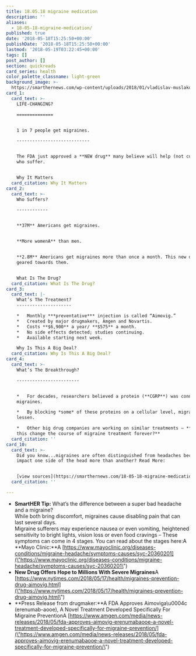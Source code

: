 ```yaml
---
title: 18.05.18 migraine medication
description: ''
aliases:
  - 18-05-18-migraine-medication/
published: true
date: '2018-05-18T15:25:50+00:00'
publishDate: '2018-05-18T15:25:50+00:00'
lastmod: '2018-05-19T03:22:45+00:00'
tags: []
post_author: []
section: quickreads
card_series: health
color_palette_classname: light-green
background_image: >-
  https://smarthernews.com/wp-content/uploads/2018/01/vladislav-muslakov-261627-360x360.jpg
card_1:
  card_text: >-
    LIFE-CHANGING?

    ==============


    1 in 7 people get migraines.

    ----------------------------


    The FDA just approved a **NEW drug** many believe will help (not cure) those
    who suffer.


    Why It Matters
  card_citation: Why It Matters
card_2:
  card_text: >-
    Who Suffers?

    ------------


    **37M** Americans get migraines.


    **More womenA** than men.


    **2.8M** Americans get migraines more than once a month. This new drug is
    geared towards them.


    What Is The Drug?
  card_citation: What Is The Drug?
card_3:
  card_text: |-
    What’s The Treatment?
    ---------------------

    *   Monthly ***preventative*** injection is called “Aimovig.”
    *   Created by major drugmakers, Amgen and Novartis.
    *   Costs **$6,900** a year/ **$575** a month.
    *   No side effects detected; studies continuing.
    *   Available starting next week.

    Why Is This A Big Deal?
  card_citation: Why Is This A Big Deal?
card_4:
  card_text: >-
    What’s The Breakthrough?

    ------------------------


    *   For decades, researchers believed a protein (**CGRP**) was connected to
    migraines.

    *   By blocking *some* of these proteins on a cellular level, migraines
    lessen.

    *   Other big drug companies are working on similar treatments – **Could
    this change the course of migraine treatment forever?**
  card_citation: ''
card_10:
  card_text: >-
    Did you know...migraines are often distinguished from headaches because they
    impact one side of the head more than another? Read More:


    [view sources](https://smarthernews.com/18-05-18-migraine-medication/)
  card_citation: ''

---
```

*   **SmartHER Tip:** What’s the difference between a super bad headache and a migraine?  
    While both bring discomfort, migraines cause disabling pain that can last several days.  
    Migraine sufferers may experience nausea or even vomiting, heightened sensitivity to bright lights, vision loss or even food cravings – These symptoms can come in 4 stages. You can read about the stages here:A **Mayo Clinic:**A [https://www.mayoclinic.org/diseases-conditions/migraine-headache/symptoms-causes/syc-20360201](\"https://www.mayoclinic.org/diseases-conditions/migraine-headache/symptoms-causes/syc-20360201\")
*   **New Drug Offers Hope to Millions With Severe Migraines**A [https://www.nytimes.com/2018/05/17/health/migraines-prevention-drug-aimovig.html](\"https://www.nytimes.com/2018/05/17/health/migraines-prevention-drug-aimovig.html\")
*   **Press Release from drugmaker:**A FDA Approves Aimoviga\\u0004c (erenumab-aooe), A Novel Treatment Developed Specifically For Migraine PreventionA [https://www.amgen.com/media/news-releases/2018/05/fda-approves-aimovig-erenumabaooe-a-novel-treatment-developed-specifically-for-migraine-prevention/](\"https://www.amgen.com/media/news-releases/2018/05/fda-approves-aimovig-erenumabaooe-a-novel-treatment-developed-specifically-for-migraine-prevention/\")